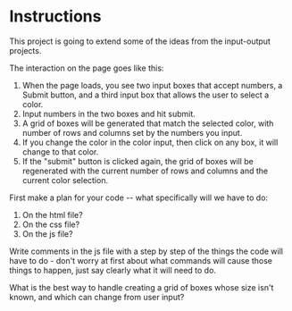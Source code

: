 # Instructions  

This project is going to extend some of the ideas from the input-output projects. 

The interaction on the page goes like this:

1. When the page loads, you see two input boxes that accept numbers, a Submit button, and a third input box that allows the user to select a color.
2. Input numbers in the two boxes and hit submit.
3. A grid of boxes will be generated that match the selected color, with number of rows and columns set by the numbers you input.
4. If you change the color in the color input, then click on any box, it will change to that color.
5. If the "submit" button is clicked again, the grid of boxes will be regenerated with the current number of rows and columns and the current color selection.

First make a plan for your code -- what specifically will we have to do:

1. On the html file?
2. On the css file?
3. On the js file?

Write comments in the js file with a step by step of the things the code will have to do - don't worry at first about what commands will cause those things to happen, just say clearly what it will need to do.

What is the best way to handle creating a grid of boxes whose size isn't known, and which can change from user input?
